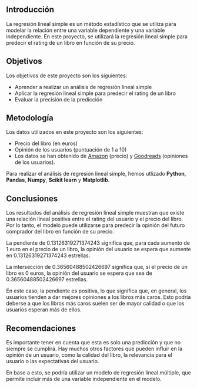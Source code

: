## **Introducción**

La regresión lineal simple es un método estadístico que se utiliza para modelar la relación entre una variable dependiente y una variable independiente. En este proyecto, se utilizará la regresión lineal simple para predecir el rating de un libro en función de su precio.

## **Objetivos**

Los objetivos de este proyecto son los siguientes:

* Aprender a realizar un análisis de regresión lineal simple
* Aplicar la regresión lineal simple para predecir el rating de un libro
* Evaluar la precisión de la predicción

## **Metodología**

Los datos utilizados en este proyecto son los siguientes:

* Precio del libro (en euros)
* Opinión de los usuarios (puntuación de 1 a 10)
* Los datos se han obtenido de [Amazon](https://www.amazon.com/) (precio) y [Goodreads](https://www.goodreads.com/) (opiniones de los usuarios).

Para realizar el análisis de regresión lineal simple, hemos utlizado **Python**, **Pandas**, **Numpy**, **Scikit learn** y **Matplotlib**.

## Conclusiones

Los resultados del análisis de regresión lineal simple muestran que existe una relación lineal positiva entre el rating del usuario y el precio del libro. Por lo tanto, el modelo puede utilizarse para predecir la opinión del futuro comprador del libro en función de su precio.

La pendiente de 0.13126319271374243 significa que, para cada aumento de 1 euro en el precio de un libro, la opinión del usuario se espera que aumente en 0.13126319271374243 estrellas.

La intersección de 0.36560488502426697 significa que, si el precio de un libro es 0 euros, la opinión del usuario se espera que sea de 0.36560488502426697 estrellas.

En este caso, la pendiente es positiva, lo que significa que, en general, los usuarios tienden a dar mejores opiniones a los libros más caros. Esto podría deberse a que los libros más caros suelen ser de mayor calidad o que los usuarios esperan más de ellos.

## Recomendaciones

Es importante tener en cuenta que esta es solo una predicción y que no siempre se cumplirá. Hay muchos otros factores que pueden influir en la opinión de un usuario, como la calidad del libro, la relevancia para el usuario o las expectativas del usuario.

En base a esto, se podría utilizar un modelo de regresión lineal múltiple, que permite incluir más de una variable independiente en el modelo.

